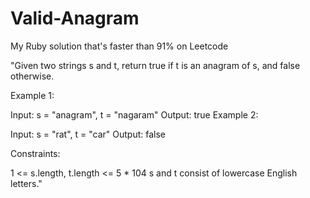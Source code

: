 # Valid-Anagram
My Ruby solution that's faster than 91% on Leetcode

"Given two strings s and t, return true if t is an anagram of s, and false otherwise.

 

Example 1:

Input: s = "anagram", t = "nagaram"
Output: true
Example 2:

Input: s = "rat", t = "car"
Output: false
 

Constraints:

1 <= s.length, t.length <= 5 * 104
s and t consist of lowercase English letters."
